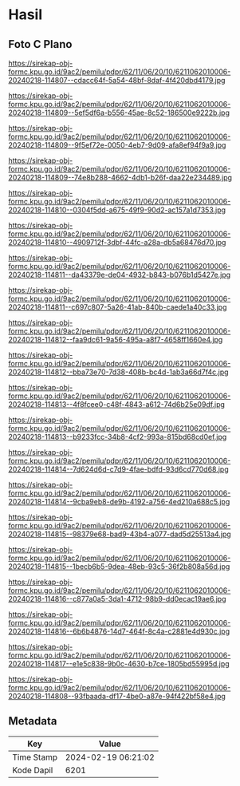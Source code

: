 # Hasil

## Foto C Plano

https://sirekap-obj-formc.kpu.go.id/9ac2/pemilu/pdpr/62/11/06/20/10/6211062010006-20240218-114807--cdacc64f-5a54-48bf-8daf-4f420dbd4179.jpg

https://sirekap-obj-formc.kpu.go.id/9ac2/pemilu/pdpr/62/11/06/20/10/6211062010006-20240218-114809--5ef5df6a-b556-45ae-8c52-186500e9222b.jpg

https://sirekap-obj-formc.kpu.go.id/9ac2/pemilu/pdpr/62/11/06/20/10/6211062010006-20240218-114809--9f5ef72e-0050-4eb7-9d09-afa8ef94f9a9.jpg

https://sirekap-obj-formc.kpu.go.id/9ac2/pemilu/pdpr/62/11/06/20/10/6211062010006-20240218-114809--74e8b288-4662-4db1-b26f-daa22e234489.jpg

https://sirekap-obj-formc.kpu.go.id/9ac2/pemilu/pdpr/62/11/06/20/10/6211062010006-20240218-114810--0304f5dd-a675-49f9-90d2-ac157a1d7353.jpg

https://sirekap-obj-formc.kpu.go.id/9ac2/pemilu/pdpr/62/11/06/20/10/6211062010006-20240218-114810--4909712f-3dbf-44fc-a28a-db5a68476d70.jpg

https://sirekap-obj-formc.kpu.go.id/9ac2/pemilu/pdpr/62/11/06/20/10/6211062010006-20240218-114811--da43379e-de04-4932-b843-b076b1d5427e.jpg

https://sirekap-obj-formc.kpu.go.id/9ac2/pemilu/pdpr/62/11/06/20/10/6211062010006-20240218-114811--c697c807-5a26-41ab-840b-caede1a40c33.jpg

https://sirekap-obj-formc.kpu.go.id/9ac2/pemilu/pdpr/62/11/06/20/10/6211062010006-20240218-114812--faa9dc61-9a56-495a-a8f7-4658ff1660e4.jpg

https://sirekap-obj-formc.kpu.go.id/9ac2/pemilu/pdpr/62/11/06/20/10/6211062010006-20240218-114812--bba73e70-7d38-408b-bc4d-1ab3a66d7f4c.jpg

https://sirekap-obj-formc.kpu.go.id/9ac2/pemilu/pdpr/62/11/06/20/10/6211062010006-20240218-114813--4f8fcee0-c48f-4843-a612-74d6b25e09df.jpg

https://sirekap-obj-formc.kpu.go.id/9ac2/pemilu/pdpr/62/11/06/20/10/6211062010006-20240218-114813--b9233fcc-34b8-4cf2-993a-815bd68cd0ef.jpg

https://sirekap-obj-formc.kpu.go.id/9ac2/pemilu/pdpr/62/11/06/20/10/6211062010006-20240218-114814--7d624d6d-c7d9-4fae-bdfd-93d6cd770d68.jpg

https://sirekap-obj-formc.kpu.go.id/9ac2/pemilu/pdpr/62/11/06/20/10/6211062010006-20240218-114814--9cba9eb8-de9b-4192-a756-4ed210a688c5.jpg

https://sirekap-obj-formc.kpu.go.id/9ac2/pemilu/pdpr/62/11/06/20/10/6211062010006-20240218-114815--98379e68-bad9-43b4-a077-dad5d25513a4.jpg

https://sirekap-obj-formc.kpu.go.id/9ac2/pemilu/pdpr/62/11/06/20/10/6211062010006-20240218-114815--1becb6b5-9dea-48eb-93c5-36f2b808a56d.jpg

https://sirekap-obj-formc.kpu.go.id/9ac2/pemilu/pdpr/62/11/06/20/10/6211062010006-20240218-114816--c877a0a5-3da1-4712-98b9-dd0ecac19ae6.jpg

https://sirekap-obj-formc.kpu.go.id/9ac2/pemilu/pdpr/62/11/06/20/10/6211062010006-20240218-114816--6b6b4876-14d7-464f-8c4a-c2881e4d930c.jpg

https://sirekap-obj-formc.kpu.go.id/9ac2/pemilu/pdpr/62/11/06/20/10/6211062010006-20240218-114817--e1e5c838-9b0c-4630-b7ce-1805bd55995d.jpg

https://sirekap-obj-formc.kpu.go.id/9ac2/pemilu/pdpr/62/11/06/20/10/6211062010006-20240218-114808--93fbaada-df17-4be0-a87e-94f422bf58e4.jpg


## Metadata

| Key        | Value               |
| ---------- | ------------------- |
| Time Stamp | 2024-02-19 06:21:02 |
| Kode Dapil | 6201                |



